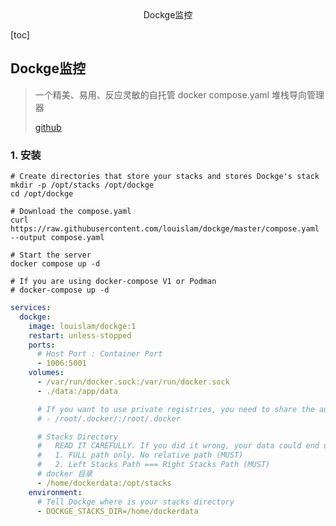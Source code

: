 <center>Dockge监控</center>





[toc]









## Dockge监控

> 一个精美、易用、反应灵敏的自托管 docker compose.yaml 堆栈导向管理器 
>
> [github](https://github.com/louislam/dockge)









### 1. 安装

```shell
# Create directories that store your stacks and stores Dockge's stack
mkdir -p /opt/stacks /opt/dockge
cd /opt/dockge

# Download the compose.yaml
curl https://raw.githubusercontent.com/louislam/dockge/master/compose.yaml --output compose.yaml

# Start the server
docker compose up -d

# If you are using docker-compose V1 or Podman
# docker-compose up -d
```

```yaml
services:
  dockge:
    image: louislam/dockge:1
    restart: unless-stopped
    ports:
      # Host Port : Container Port
      - 1006:5001
    volumes:
      - /var/run/docker.sock:/var/run/docker.sock
      - ./data:/app/data

      # If you want to use private registries, you need to share the auth file with Dockge:
      # - /root/.docker/:/root/.docker

      # Stacks Directory
      #   READ IT CAREFULLY. If you did it wrong, your data could end up writing into a WRONG PATH.
      #   1. FULL path only. No relative path (MUST)
      #   2. Left Stacks Path === Right Stacks Path (MUST)
      # docker 目录
      - /home/dockerdata:/opt/stacks
    environment:
      # Tell Dockge where is your stacks directory
      - DOCKGE_STACKS_DIR=/home/dockerdata
```

